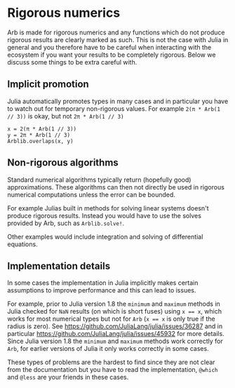 # Rigorous numerics
Arb is made for rigorous numerics and any functions which do not
produce rigorous results are clearly marked as such. This is not the
case with Julia in general and you therefore have to be careful when
interacting with the ecosystem if you want your results to be
completely rigorous. Below we discuss some things to be extra careful
with.

## Implicit promotion
Julia automatically promotes types in many cases and in particular you
have to watch out for temporary non-rigorous values. For example
`2(π * Arb(1 // 3))` is okay, but not `2π * Arb(1 // 3)`

``` repl
x = 2(π * Arb(1 // 3))
y = 2π * Arb(1 // 3)
Arblib.overlaps(x, y)
```

## Non-rigorous algorithms
Standard numerical algorithms typically return (hopefully good)
approximations. These algorithms can then not directly be used in
rigorous numerical computations unless the error can be bounded.

For example Julias built in methods for solving linear systems doesn't
produce rigorous results. Instead you would have to use the solves
provided by Arb, such as `Arblib.solve!`.

Other examples would include integration and solving of differential
equations.

## Implementation details
In some cases the implementation in Julia implicitly makes certain
assumptions to improve performance and this can lead to issues.

For example, prior to Julia version 1.8 the `minimum` and `maximum`
methods in Julia checked for `NaN` results (on which is short fuses)
using `x == x`, which works for most numerical types but not for `Arb`
(`x == x` is only true if the radius is zero). See
<https://github.com/JuliaLang/julia/issues/36287> and in particular
<https://github.com/JuliaLang/julia/issues/45932> for more details.
Since Julia version 1.8 the `minimum` and `maximum` methods work
correctly for `Arb`, for earlier versions of Julia it only works
correctly in some cases.

These types of problems are the hardest to find since they are not
clear from the documentation but you have to read the implementation,
`@which` and `@less` are your friends in these cases.
